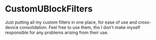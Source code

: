 # CustomUBlockFilters
Just putting all my custom filters in one place, for ease of use and cross-device consolidation. Feel free to use them, tho I don't make myself responsible for any problems arising from their use.
